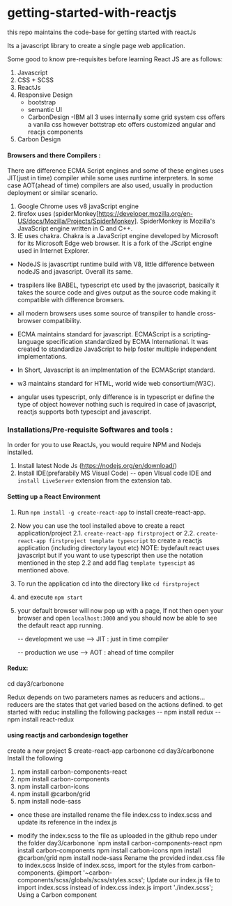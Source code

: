 # getting-started-with-reactjs
this repo maintains the code-base for getting started with reactJs


Its a javascript library to create a single page web application. 

Some good to know pre-requisites before learning React JS are as follows:
1. Javascript
2. CSS + SCSS
3. ReactJs
4. Responsive Design
    - bootstrap
    - semantic UI
    - CarbonDesign -IBM
    all 3 uses internally some grid system
css offers a vanila css however bottstrap etc offers customized angular and reacjs components
5. Carbon Design



#### Browsers and there Compilers :
There are difference ECMA Script engines and some of these engines uses JIT(just in time) compiler while some uses runtime interpreters.
In some case AOT(ahead of time) compilers are also used, usually in production deployment or similar scenario.

1. Google Chrome uses v8 javaScript engine 
2. firefox uses (spiderMonkey[https://developer.mozilla.org/en-US/docs/Mozilla/Projects/SpiderMonkey]. SpiderMonkey is Mozilla's JavaScript engine written in C and C++.
3. IE uses chakra. Chakra is a JavaScript engine developed by Microsoft for its Microsoft Edge web browser. It is a fork of the JScript engine used in Internet Explorer. 


- NodeJS is javascrtipt runtime build with V8, little difference between nodeJS and javascript. Overall its same.

- traspilers like BABEL, typescript etc used by the javascript, basically it takes the source code and gives output as the source code making it compatible with difference browsers.
- all modern browsers uses some source of transpiler to handle cross-browser compatibility.

- ECMA maintains standard for javascript.
  ECMAScript is a scripting-language specification standardized by ECMA International. It was created to standardize JavaScript to help foster multiple independent implementations.
- In Short, Javascript is an implmentation of the ECMAScript standard.

- w3 maintains standard for HTML, world wide web consortium(W3C).
- angular uses typescript, only difference is in typescript er define the type of object however nothing such is required in case of javascript, reactjs supports both typescipt and javascript.

### Installations/Pre-requisite Softwares and tools :
In order for you to use ReactJs, you would require NPM and Nodejs installed.
1. Install latest Node Js (https://nodejs.org/en/download/)
2. Install IDE(prefarabily MS Visual Code)
    -- open VIsual code IDE and `install LiveServer` extension from the extension tab.


#### Setting up a React Environment

  1. Run `npm install -g create-react-app` to install create-react-app.
  2. Now you can use the tool installed above to create a react application/project
    2.1. `create-react-app firstproject` or 
    2.2. `create-react-app firstproject template typescript`
    to create a reactjs application (including directory layout etc)
  NOTE: bydefault react uses javascript but if you want to use typescript then use the notation mentioned in the step 2.2 and add flag `template typescipt` as mentioned above.
  3. To run the application cd into the directory like `cd firstproject`
  4. and execute `npm start`
  5. your default browser will now pop up with a page, If not then open your browser and open `localhost:3000` and you should now be able to see the default react app running.

      -- development we use --> JIT : just in time compiler 

      -- production  we use --> AOT : ahead of time compiler 


  #### Redux:
cd day3/carbonone

  Redux depends on two parameters names as reducers and actions... reducers are the states that get varied based on the actions defined.
  to get started with reduc installing the following packages
  -- npm install redux
  -- npm install react-redux

  #### using reactjs and carbondesign together
  create a new project
  $ create-react-app carbonone
cd day3/carbonone
Install the following
1. npm install carbon-components-react
2. npm install carbon-components
3. npm install carbon-icons
4. npm install @carbon/grid
5. npm install node-sass


- once these are installed rename the file index.css to index.scss and update its reference in the index.js

- modify the index.scss to the file as uploaded in the github repo under the folder day3/carbonone
`npm install carbon-components-react
npm install carbon-components 
npm install carbon-icons
npm install @carbon/grid
npm install node-sass 
Rename the provided index.css file to index.scss
Inside of index.scss, import for the styles from carbon-components. 
@import '~carbon-components/scss/globals/scss/styles.scss';
Update our index.js file to import index.scss instead of index.css
index.js
import './index.scss';
Using a Carbon component
